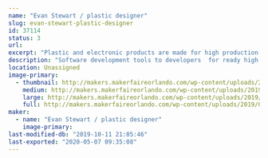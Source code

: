 ```yaml
---
name: "Evan Stewart / plastic designer"
slug: evan-stewart-plastic-designer
id: 37114
status: 3
url: 
excerpt: "Plastic and electronic products are made for high production. Samples.Electronic and plastic...talk about 3d metal modeling.and metal molds"
description: "Software development tools to developers  for ready high speed manufacturing. Altium software.Circuitmaker.Free cad 3d modeling.samples of work."
location: Unassigned
image-primary:
  - thumbnail: http://makers.makerfaireorlando.com/wp-content/uploads/2019/08/15672035180202907914806740610925-150x150.jpg
    medium: http://makers.makerfaireorlando.com/wp-content/uploads/2019/08/15672035180202907914806740610925-300x225.jpg
    large: http://makers.makerfaireorlando.com/wp-content/uploads/2019/08/15672035180202907914806740610925-1024x768.jpg
    full: http://makers.makerfaireorlando.com/wp-content/uploads/2019/08/15672035180202907914806740610925.jpg
maker:
  - name: "Evan Stewart / plastic designer"
    image-primary: 
last-modified-db: "2019-10-11 21:05:46"
last-exported: "2020-05-07 09:35:08"
---
```


